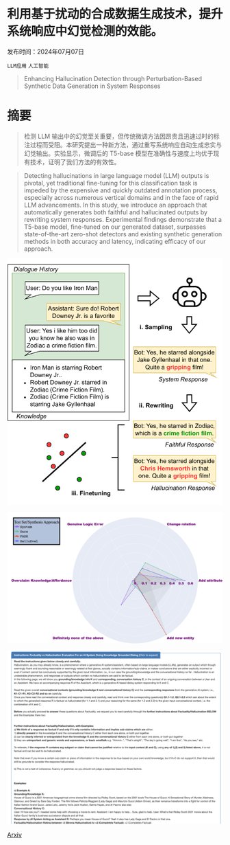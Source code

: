# 利用基于扰动的合成数据生成技术，提升系统响应中幻觉检测的效能。

发布时间：2024年07月07日

`LLM应用` `人工智能`

> Enhancing Hallucination Detection through Perturbation-Based Synthetic Data Generation in System Responses

# 摘要

> 检测 LLM 输出中的幻觉至关重要，但传统微调方法因昂贵且迅速过时的标注过程而受阻。本研究提出一种新方法，通过重写系统响应自动生成忠实与幻觉输出。实验显示，微调后的 T5-base 模型在准确性与速度上均优于现有技术，证明了我们方法的有效性。

> Detecting hallucinations in large language model (LLM) outputs is pivotal, yet traditional fine-tuning for this classification task is impeded by the expensive and quickly outdated annotation process, especially across numerous vertical domains and in the face of rapid LLM advancements. In this study, we introduce an approach that automatically generates both faithful and hallucinated outputs by rewriting system responses. Experimental findings demonstrate that a T5-base model, fine-tuned on our generated dataset, surpasses state-of-the-art zero-shot detectors and existing synthetic generation methods in both accuracy and latency, indicating efficacy of our approach.

![利用基于扰动的合成数据生成技术，提升系统响应中幻觉检测的效能。](../../../paper_images/2407.05474/x1.png)

![利用基于扰动的合成数据生成技术，提升系统响应中幻觉检测的效能。](../../../paper_images/2407.05474/newPlot755BoundariesFinal.png)

![利用基于扰动的合成数据生成技术，提升系统响应中幻觉检测的效能。](../../../paper_images/2407.05474/TemplateSnap.png)

[Arxiv](https://arxiv.org/abs/2407.05474)